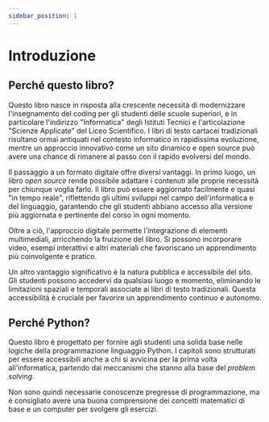 ```yaml
---
sidebar_position: 1
---
```


# Introduzione

## Perché questo libro?

Questo libro nasce in risposta alla crescente necessità di modernizzare l'insegnamento del coding per gli studenti delle scuole superiori, e in particolare l'indirizzo "Informatica" degli Istituti Tecnici e l'articolazione "Scienze Applicate" del Liceo Scientifico. I libri di testo cartacei tradizionali risultano ormai antiquati nel contesto informatico in rapidissima evoluzione, mentre un approccio innovativo come un sito dinamico e open source può avere una chance di rimanere al passo con il rapido evolversi del mondo.

Il passaggio a un formato digitale offre diversi vantaggi. In primo luogo, un libro _open source_ rende possibile adattare i contenuti alle proprie necessità per chiunque voglia farlo. Il libro può essere aggiornato facilmente e quasi "in tempo reale", riflettendo gli ultimi sviluppi nel campo dell'informatica e del linguaggio, garantendo che gli studenti abbiano accesso alla versione più aggiornata e pertinente del corso in ogni momento.

Oltre a ciò, l'approccio digitale permette l'integrazione di elementi multimediali, arricchendo la fruizione del libro. Si possono incorporare video, esempi interattivi e altri materiali che favoriscano un apprendimento più coinvolgente e pratico.

Un altro vantaggio significativo è la natura pubblica e accessibile del sito. Gli studenti possono accedervi da qualsiasi luogo e momento, eliminando le limitazioni spaziali e temporali associate ai libri di testo tradizionali. Questa accessibilità è cruciale per favorire un apprendimento continuo e autonomo.

## Perché Python?

Questo libro è progettato per fornire agli studenti una solida base nelle logiche della programmazione linguaggio Python. I capitoli sono strutturati per essere accessibili anche a chi si avvicina per la prima volta all'informatica, partendo dai meccanismi che stanno alla base del _problem solving_.

Non sono quindi necessarie conoscenze pregresse di programmazione, ma è consigliato avere una buona comprensione dei concetti matematici di base e un computer per svolgere gli esercizi.